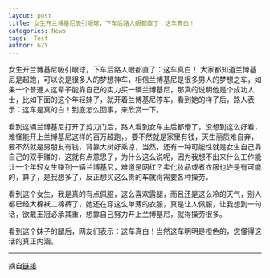 ```yaml
---
layout: post
title: 女生开兰博基尼吸引眼球，下车后路人眼都直了：这车真白！
categories: News
tags:  Test
author: GZY
---
```


女生开兰博基尼吸引眼球，下车后路人眼都直了：这车真白！ 大家都知道兰博基尼是超跑，可以说是很多人的梦想神车，相信兰博基尼是很多男人的梦想之车，如果一个普通人这辈子能靠自己的实力买一辆兰博基尼，那真的说明他是个成功人士，比如下面的这个年轻妹子，就开着兰博基尼停车，看到她的样子后，路人表示：这车是真的白！到底怎么回事，来欣赏一下。

看到这辆兰博基尼打开了剪刀门后，路人看到女车主后都懵了，没想到这么好看，难怪能开上兰博基尼这样的百万超跑，。要不然就是家里有钱，天生丽质难自弃，要不然就是男朋友有钱，背靠大树好乘凉，当然，还有一种可能性就是女生自己靠自己的双手赚的，这就有点意思了，为什么这么说呢，因为我想不出来什么工作能让一个年轻女生赚到一辆兰博基尼，难道是网红？卖化妆品或者衣服也许是有可能的，算了，是我想多了，反正想买这么贵的车就得需要各种操劳。

看到这个女生，我是真的有点佩服，这么喜欢露腿，而且还是这么冷的天气，别人都已经大棉袄二棉裤了，她还在穿这么单薄的衣服，真是让人佩服，让我想到一句话，欲戴王冠必承其重，想靠自己努力开上兰博基尼，就得操劳很多。

看到这个妹子的腿后，网友们表示：这车真白！当然这车明明是橙色的，您懂得这话的真正内涵。

*****

摘自[链接](http://new.qq.com/omn/20190131/20190131A0D5ZN.html)